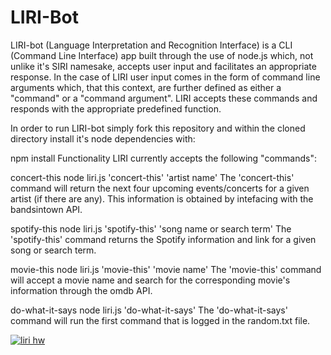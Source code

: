 # LIRI-Bot


LIRI-bot (Language Interpretation and Recognition Interface) is a CLI (Command Line Interface) app built through the use of node.js which, not unlike it's SIRI namesake, accepts user input and facilitates an appropriate response. In the case of LIRI user input comes in the form of command line arguments which, that this context, are further defined as either a "command" or a "command argument". LIRI accepts these commands and responds with the appropriate predefined function.


In order to run LIRI-bot simply fork this repository and within the cloned directory install it's node dependencies with:

npm install
Functionality
LIRI currently accepts the following "commands":

concert-this
node liri.js 'concert-this' 'artist name'
The 'concert-this' command will return the next four upcoming events/concerts for a given artist (if there are any). This information is obtained by intefacing with the bandsintown API.

spotify-this
node liri.js 'spotify-this' 'song name or search term'
The 'spotify-this' command returns the Spotify information and link for a given song or search term.

movie-this
node liri.js 'movie-this' 'movie name'
The 'movie-this' command will accept a movie name and search for the corresponding movie's information through the omdb API.

do-what-it-says
node liri.js 'do-what-it-says'
The 'do-what-it-says' command will run the first command that is logged in the random.txt file.

[![liri hw](https://i9.ytimg.com/vi/kOGdMsWInmg/mq2.jpg?sqp=CITV-PQF&rs=AOn4CLDTWyDSLUpPcBDzIwK-lW4WcoprvQ)](https://youtu.be/kOGdMsWInmg)